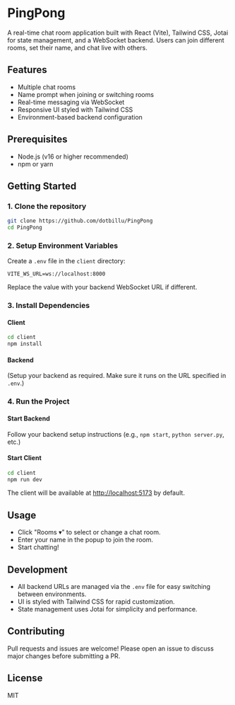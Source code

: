 # PingPong

A real-time chat room application built with React (Vite), Tailwind CSS, Jotai for state management, and a WebSocket backend. Users can join different rooms, set their name, and chat live with others.

## Features
- Multiple chat rooms
- Name prompt when joining or switching rooms
- Real-time messaging via WebSocket
- Responsive UI styled with Tailwind CSS
- Environment-based backend configuration

## Prerequisites
- Node.js (v16 or higher recommended)
- npm or yarn

## Getting Started

### 1. Clone the repository
```bash
git clone https://github.com/dotbillu/PingPong
cd PingPong
```

### 2. Setup Environment Variables
Create a `.env` file in the `client` directory:
```env
VITE_WS_URL=ws://localhost:8000
```
Replace the value with your backend WebSocket URL if different.

### 3. Install Dependencies
#### Client
```bash
cd client
npm install
```
#### Backend
(Setup your backend as required. Make sure it runs on the URL specified in `.env`.)

### 4. Run the Project
#### Start Backend
Follow your backend setup instructions (e.g., `npm start`, `python server.py`, etc.)

#### Start Client
```bash
cd client
npm run dev
```
The client will be available at [http://localhost:5173](http://localhost:5173) by default.

## Usage
- Click "Rooms ▾" to select or change a chat room.
- Enter your name in the popup to join the room.
- Start chatting!

## Development
- All backend URLs are managed via the `.env` file for easy switching between environments.
- UI is styled with Tailwind CSS for rapid customization.
- State management uses Jotai for simplicity and performance.

## Contributing
Pull requests and issues are welcome! Please open an issue to discuss major changes before submitting a PR.

## License
MIT
